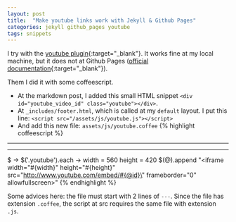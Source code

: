 ```yaml
---
layout: post
title:  "Make youtube links work with Jekyll & Github Pages"
categories: jekyll github_pages youtube
tags: snippets
---
```


I try with the [youtube plugin][youtube_plugin]{:target="_blank"}. It works fine at my local machine, but it does not at Github Pages ([official documentation][github_plugin]{:target="_blank"}).

Them I did it with some coffeescript.

* At the markdown post, I added this small HTML snippet `<div id="youtube_video_id" class="youtube"></div>`.
* At `_includes/footer.html`, which is called at my `default` layout. I put this line:
`<script src="/assets/js/youtube.js"></script>`
* And add this new file: `assets/js/youtube.coffee`
{% highlight coffeescript %}
---
---

$ ->
  $('.youtube').each ->
    width = 560
    height = 420
    $(@).append "<iframe width=\"#{width}\" height=\"#{height}\" src=\"http://www.youtube.com/embed/#{@id}\" frameborder=\"0\" allowfullscreen></iframe>"
{% endhighlight %}

Some advices here: the file must start with 2 lines of `---`. Since the file has extension `.coffee`, the script at src requires the same file with extension `.js`.


[youtube_plugin]: https://gist.github.com/joelverhagen/1805814
[github_plugin]: https://help.github.com/articles/using-jekyll-plugins-with-github-pages
